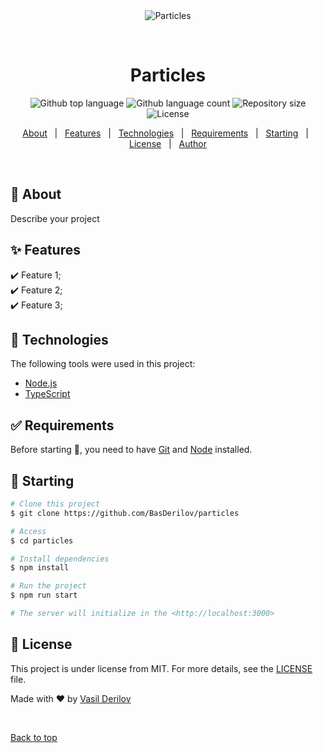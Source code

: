 <div align="center" id="top"> 
  <img src="./.github/app.gif" alt="Particles" />

&#xa0;

  <!-- <a href="https://particles.netlify.app">Demo</a> -->
</div>

<h1 align="center">Particles</h1>

<p align="center">
  <img alt="Github top language" src="https://img.shields.io/github/languages/top/BasDerilov/particles?color=56BEB8">

  <img alt="Github language count" src="https://img.shields.io/github/languages/count/BasDerilov/particles?color=56BEB8">

  <img alt="Repository size" src="https://img.shields.io/github/repo-size/BasDerilov/particles?color=56BEB8">

  <img alt="License" src="https://img.shields.io/github/license/BasDerilov/particles?color=56BEB8">

  <!-- <img alt="Github issues" src="https://img.shields.io/github/issues/BasDerilov/particles?color=56BEB8" /> -->

  <!-- <img alt="Github forks" src="https://img.shields.io/github/forks/BasDerilov/particles?color=56BEB8" /> -->

  <!-- <img alt="Github stars" src="https://img.shields.io/github/stars/BasDerilov/particles?color=56BEB8" /> -->
</p>

<!-- Status -->

<!-- <h4 align="center">
	🚧  Particles 🚀 Under construction...  🚧
</h4>

<hr> -->

<p align="center">
  <a href="#dart-about">About</a> &#xa0; | &#xa0; 
  <a href="#sparkles-features">Features</a> &#xa0; | &#xa0;
  <a href="#rocket-technologies">Technologies</a> &#xa0; | &#xa0;
  <a href="#white_check_mark-requirements">Requirements</a> &#xa0; | &#xa0;
  <a href="#checkered_flag-starting">Starting</a> &#xa0; | &#xa0;
  <a href="#memo-license">License</a> &#xa0; | &#xa0;
  <a href="https://github.com/BasDerilov" target="_blank">Author</a>
</p>

<br>

## :dart: About

Describe your project

## :sparkles: Features

:heavy_check_mark: Feature 1;\
:heavy_check_mark: Feature 2;\
:heavy_check_mark: Feature 3;

## :rocket: Technologies

The following tools were used in this project:

- [Node.js](https://nodejs.org/en/)
- [TypeScript](https://www.typescriptlang.org/)

## :white_check_mark: Requirements

Before starting :checkered_flag:, you need to have [Git](https://git-scm.com) and [Node](https://nodejs.org/en/) installed.

## :checkered_flag: Starting

```bash
# Clone this project
$ git clone https://github.com/BasDerilov/particles

# Access
$ cd particles

# Install dependencies
$ npm install

# Run the project
$ npm run start

# The server will initialize in the <http://localhost:3000>
```

## :memo: License

This project is under license from MIT. For more details, see the [LICENSE](LICENSE.md) file.

Made with :heart: by <a href="https://github.com/BasDerilov" target="_blank">Vasil Derilov</a>

&#xa0;

<a href="#top">Back to top</a>

